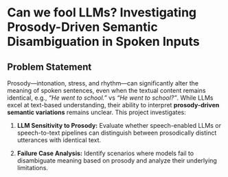# Can we fool LLMs? Investigating Prosody-Driven Semantic Disambiguation in Spoken Inputs


## Problem Statement

Prosody—intonation, stress, and rhythm—can significantly alter the meaning of spoken sentences, even when the textual content remains identical, e.g., *“He went to school.”* vs *“He went to school?”*. 
While LLMs excel at text-based understanding, their ability to interpret **prosody-driven semantic variations** remains unclear. This project investigates:

1. **LLM Sensitivity to Prosody:** Evaluate whether speech-enabled LLMs or speech-to-text pipelines can distinguish between prosodically distinct utterances with identical text.

2. **Failure Case Analysis:** Identify scenarios where models fail to disambiguate meaning based on prosody and analyze their underlying limitations.

